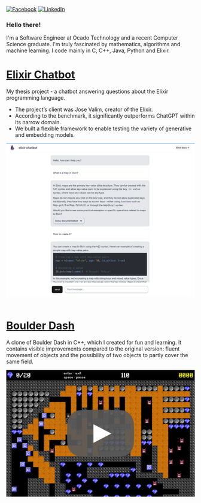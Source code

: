 [![Facebook](https://img.shields.io/badge/Facebook-%231877F2.svg?style=for-the-badge&logo=Facebook&logoColor=white)](https://www.facebook.com/profile.php?id=100005805667082)
[![LinkedIn](https://img.shields.io/badge/linkedin-%230077B5.svg?style=for-the-badge&logo=linkedin&logoColor=white)](https://www.linkedin.com/in/szymon-go%C5%82%C4%99biowski-030115204/)

### Hello there!
I'm a Software Engineer at Ocado Technology and a recent Computer Science graduate. I'm truly fascinated by mathematics, algorithms and machine learning. I code mainly in C, C++, Java, Python and Elixir.


# [Elixir Chatbot](https://github.com/sgol13/elixir-chatbot)

My thesis project - a chatbot answering questions about the Elixir programming language. 
- The project’s client was Jose Valim, creator of the Elixir.
- According to the benchmark, it significantly outperforms ChatGPT within its narrow domain.
- We built a flexible framework to enable testing the variety of generative and embedding models.

<a href="elixir_chatbot.png">
         <img alt="Boulder Dash video" src="elixir_chatbot.png" width=800">
</a>

</br>
</br>

# [Boulder Dash](https://github.com/sgol13/boulder-dash)

A clone of Boulder Dash in C++, which I created for fun and learning. It contains visible improvements compared to the original version: fluent movement of objects and the possibility of two objects to partly cover the same field.

<a href="https://www.youtube.com/watch?v=LvDFsZE7p5g">
         <img alt="Boulder Dash video" src="boulder_dash.png" width=800">
</a>
